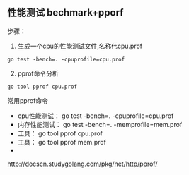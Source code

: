 ## 性能测试 bechmark+pporf

步骤：
1. 生成一个cpu的性能测试文件,名称伟cpu.prof
```shell
go test -bench=. -cpuprofile=cpu.prof
```
2. pprof命令分析
```shell
go tool pprof cpu.prof
```
常用pprof命令
- cpu性能测试： go test -bench=. -cpuprofile=cpu.prof
- 内存性能测试： go test -bench=. -memprofile=mem.prof
- 工具： go tool  pprof cpu.prof
- 工具： go tool pprof mem.prof
- 

http://docscn.studygolang.com/pkg/net/http/pprof/

